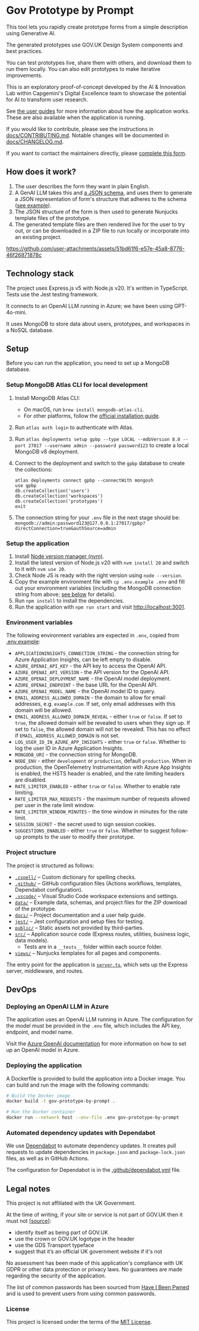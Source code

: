 # Gov Prototype by Prompt

This tool lets you rapidly create prototype forms from a simple description using Generative AI.

The generated prototypes use GOV.UK Design System components and best practices.

You can test prototypes live, share them with others, and download them to run them locally. You can also edit prototypes to make iterative improvements.

This is an exploratory proof-of-concept developed by the AI & Innovation Lab within Capgemini's Digital Excellence team to showcase the potential for AI to transform user research.

See [the user guides](/docs/help/) for more information about how the application works. These are also available when the application is running.

If you would like to contribute, please see the instructions in [docs/CONTRIBUTING.md](/docs/CONTRIBUTING.md). Notable changes will be documented in [docs/CHANGELOG.md](/docs/CHANGELOG.md).

If you want to contact the maintainers directly, please [complete this form](https://forms.office.com/e/bctaftxd8h).

## How does it work?

1. The user describes the form they want in plain English.
2. A GenAI LLM takes this and [a JSON schema](data/extract-form-questions-schema.json), and uses them to generate a JSON representation of form's structure that adheres to the schema ([see example](data/example-llm-response.json)).
3. The JSON structure of the form is then used to generate Nunjucks template files of the prototype.
4. The generated template files are then rendered live for the user to try out, or can be downloaded in a ZIP file to run locally or incorporate into an existing project.

<https://github.com/user-attachments/assets/51bd61f6-e57e-45a8-8776-46f26871878c>

## Technology stack

The project uses Express.js v5 with Node.js v20. It's written in TypeScript. Tests use the Jest testing framework.

It connects to an OpenAI LLM running in Azure; we have been using GPT-4o-mini.

It uses MongoDB to store data about users, prototypes, and workspaces in a NoSQL database.

## Setup

Before you can run the application, you need to set up a MongoDB database.

### Setup MongoDB Atlas CLI for local development

1. Install MongoDB Atlas CLI:  
    - On macOS, run `brew install mongodb-atlas-cli`.
    - For other platforms, follow the [official installation guide](https://www.mongodb.com/docs/atlas/cli/installation/).
2. Run `atlas auth login` to authenticate with Atlas.
3. Run `atlas deployments setup gpbp --type LOCAL --mdbVersion 8.0 --port 27017 --username admin --password password123` to create a local MongoDB v8 deployment.
4. Connect to the deployment and switch to the `gpbp` database to create the collections:

      ```shell
      atlas deployments connect gpbp --connectWith mongosh
      use gpbp
      db.createCollection('users')
      db.createCollection('workspaces')
      db.createCollection('prototypes')
      exit
      ```

5. The connection string for your `.env` file in the next stage should be:  
  `mongodb://admin:password123@127.0.0.1:27017/gpbp?directConnection=true&authSource=admin`

### Setup the application

1. Install [Node version manager (nvm)](https://github.com/nvm-sh/nvm).
2. Install the latest version of Node.js v20 with `nvm install 20` and switch to it with `nvm use 20`.
3. Check Node JS is ready with the right version using `node --version`.
4. Copy the example environment file with `cp .env.example .env` and fill out your environment variables (including the MongoDB connection string from above; [see below](#environment-variables) for details).
5. Run `npm install` to install the dependencies.
6. Run the application with `npm run start` and visit <http://localhost:3001>.

### Environment variables

The following environment variables are expected in `.env`, copied from [.env.example](.env.example):

- `APPLICATIONINSIGHTS_CONNECTION_STRING` - the connection string for Azure Application Insights, can be left empty to disable.
- `AZURE_OPENAI_API_KEY` - the API key to access the OpenAI API.
- `AZURE_OPENAI_API_VERSION` - the API version for the OpenAI API.
- `AZURE_OPENAI_DEPLOYMENT_NAME` - the OpenAI model deployment.
- `AZURE_OPENAI_ENDPOINT` - the base URL for the OpenAI API.
- `AZURE_OPENAI_MODEL_NAME` - the OpenAI model ID to query.
- `EMAIL_ADDRESS_ALLOWED_DOMAIN` - the domain to allow for email addresses, e.g. `example.com`. If set, only email addresses with this domain will be allowed.
- `EMAIL_ADDRESS_ALLOWED_DOMAIN_REVEAL` - either `true` or `false`. If set to `true`, the allowed domain will be revealed to users when they sign up. If set to `false`, the allowed domain will not be revealed. This has no effect if `EMAIL_ADDRESS_ALLOWED_DOMAIN` is not set.
- `LOG_USER_ID_IN_AZURE_APP_INSIGHTS` - either `true` or `false`. Whether to log the user ID in Azure Application Insights.
- `MONGODB_URI` - the connection string for MongoDB.
- `NODE_ENV` - either `development` or `production`, default `production`. When in production, the OpenTelemetry Instrumentation with Azure App Insights is enabled, the HSTS header is enabled, and the rate limiting headers are disabled.
- `RATE_LIMITER_ENABLED` - either `true` or `false`. Whether to enable rate limiting.
- `RATE_LIMITER_MAX_REQUESTS` - the maximum number of requests allowed per user in the rate limit window.
- `RATE_LIMITER_WINDOW_MINUTES` - the time window in minutes for the rate limit.
- `SESSION_SECRET` - the secret used to sign session cookies.
- `SUGGESTIONS_ENABLED` - either `true` or `false`. Whether to suggest follow-up prompts to the user to modify their prototype.

### Project structure

The project is structured as follows:

- [`.cspell/`](.cspell/) – Custom dictionary for spelling checks.
- [`.github/`](.github/) – GitHub configuration files (Actions workflows, templates, Dependabot configuration).
- [`.vscode/`](.vscode/) – Visual Studio Code workspace extensions and settings.
- [`data/`](data/) – Example data, schemas, and project files for the ZIP download of the prototype.
- [`docs/`](docs/) – Project documentation and a user help guide.
- [`jest/`](jest/) – Jest configuration and setup files for testing.
- [`public/`](public/) – Static assets not provided by third-parties.
- [`src/`](src/) – Application source code (Express routes, utilities, business logic, data models).
  - Tests are in a `__tests__` folder within each source folder.
- [`views/`](views/) – Nunjucks templates for all pages and components.

The entry point for the application is [`server.ts`](/server.ts), which sets up the Express server, middleware, and routes.

## DevOps

### Deploying an OpenAI LLM in Azure

The application uses an OpenAI LLM running in Azure. The configuration for the model must be provided in the `.env` file, which includes the API key, endpoint, and model name.

Visit the [Azure OpenAI documentation](https://learn.microsoft.com/en-us/azure/ai-foundry/openai/how-to/create-resource) for more information on how to set up an OpenAI model in Azure.

### Deploying the application

A Dockerfile is provided to build the application into a Docker image. You can build and run the image with the following commands:

```bash
# Build the Docker image
docker build -t gov-prototype-by-prompt .

# Run the Docker container
docker run --network host --env-file .env gov-prototype-by-prompt
```

### Automated dependency updates with Dependabot

We use [Dependabot](https://docs.github.com/en/code-security/dependabot) to automate dependency updates. It creates pull requests to update dependencies in `package.json` and `package-lock.json` files, as well as in GitHub Actions.

The configuration for Dependabot is in the [.github/dependabot.yml](/.github/dependabot.yml) file.

## Legal notes

This project is not affiliated with the UK Government.

At the time of writing, if your site or service is not part of GOV.UK then it must not [[source](https://www.gov.uk/service-manual/design/making-your-service-look-like-govuk)]:

- identify itself as being part of GOV.UK
- use the crown or GOV.UK logotype in the header
- use the GDS Transport typeface
- suggest that it’s an official UK government website if it's not

No assessment has been made of this application's compliance with UK GDPR or other data protection or privacy laws. No guarantees are made regarding the security of the application.

The list of common passwords has been sourced from [Have I Been Pwned](https://haveibeenpwned.com/Passwords) and is used to prevent users from using common passwords.

### License

This project is licensed under the terms of the [MIT License](/LICENSE).
